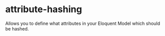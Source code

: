 # attribute-hashing
Allows you to define what attributes in your Eloquent Model which should be hashed.
